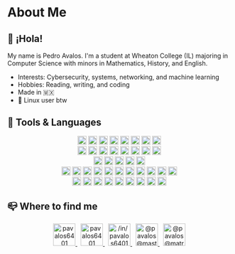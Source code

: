 # About Me

## 👋 ¡Hola!

My name is Pedro Avalos. I'm a student at Wheaton College (IL) majoring
in Computer Science with minors in Mathematics, History, and English.

- Interests: Cybersecurity, systems, networking, and machine learning
- Hobbies: Reading, writing, and coding
- Made in 🇲🇽
- 🐧 Linux user btw

## 🚀 Tools & Languages

<div align="center" width="50">
<img alt="linux" width="20" src="https://simpleicons.vercel.app/linux/FCC624" />
<img alt="opensuse" width="20" src="https://simpleicons.vercel.app/opensuse/73BA25" />
<img alt="fedora" width="20" src="https://simpleicons.vercel.app/fedora/51A2DA" />
<img alt="centos" width="20" src="https://simpleicons.vercel.app/centos/A14F8C" />
<img alt="redhat" width="20" src="https://simpleicons.vercel.app/redhat/EE0000" />
<img alt="kde" width="20" src="https://simpleicons.vercel.app/kde/1D99F3" />
<img alt="gnome" width="20" src="https://simpleicons.vercel.app/gnome/4A86CF" />
<img alt="dwm" width="20" src="https://simpleicons.vercel.app/dwm/1177AA" />
</div>

<div align="center" width="50">
<img alt="neovim" width="20" src="https://simpleicons.vercel.app/neovim/57A143" />
<img alt="vim" width="20" src="https://simpleicons.vercel.app/vim/019733" />
<img alt="emacs" width="20" src="https://simpleicons.vercel.app/gnuemacs/7F5AB6" />
<img alt="vscodium" width="20" src="https://simpleicons.vercel.app/vscodium/2F80ED" />
<img alt="vscode" width="20" src="https://simpleicons.vercel.app/visualstudiocode/007ACC" />
<img alt="androidstudio" width="20" src="https://simpleicons.vercel.app/androidstudio/3DDC84" />
<img alt="intellij" width="20" src="https://simpleicons.vercel.app/intellijidea/000000" />
<img alt="pycharm" width="20" src="https://simpleicons.vercel.app/pycharm/000000" />
</div>

<div align="center" width="50">
<img alt="git" width="20" src="https://simpleicons.vercel.app/git/F05032" />
<img alt="gitlab" width="20" src="https://simpleicons.vercel.app/gitlab/FC6D26" />
<picture>
<source media="(prefers-color-scheme: dark)" srcset="https://simpleicons.vercel.app/github/E6EDF3">
<source media="(prefers-color-scheme: light)" srcset="https://simpleicons.vercel.app/github/181717">
<img alt="github" width="20" src="https://simpleicons.vercel.app/github/E6EDF3" />
</picture>
<img alt="bitbucket" width="20" src="https://simpleicons.vercel.app/bitbucket/0052CC" />
<img alt="azure" width="20" src="https://simpleicons.vercel.app/azuredevops/0078D7" />
</div>

<div align="center" width="50">
<img alt="bash" width="20" src="https://simpleicons.vercel.app/gnubash/4EAA25" />
<img alt="c" width="20" src="https://simpleicons.vercel.app/c/A8B9CC" />
<img alt="python" width="20" src="https://simpleicons.vercel.app/python/3776AB" />
<img alt="java" width="20" src="https://simpleicons.vercel.app/openjdk/FFFFFF" />
<img alt="c#" width="20" src="https://simpleicons.vercel.app/csharp/239120" />
<img alt="ruby" width="20" src="https://simpleicons.vercel.app/ruby/cc342d" />
<img alt="delphi" width="20" src="https://simpleicons.vercel.app/delphi/EE1F35" />
<img alt="mysql" width="20" src="https://simpleicons.vercel.app/mysql/4479A1" />
<img alt="mssql" width="20" src="https://simpleicons.vercel.app/microsoftsqlserver/CC2927" />
<img alt="markdown" width="20" src="https://simpleicons.vercel.app/markdown/000000" />
<img alt="latex" width="20" src="https://simpleicons.vercel.app/latex/008080" />
</div>

<div align="center" width="50">
<img alt="ansible" width="20" src="https://simpleicons.vercel.app/ansible/EE0000" />
<img alt="saltstack" width="20" src="https://simpleicons.vercel.app/saltproject/57BCAD" />
<img alt="jupyter" width="20" src="https://simpleicons.vercel.app/jupyter/F37626" />
<img alt="pytest" width="20" src="https://simpleicons.vercel.app/pytest/0A9EDC" />
<img alt="flask" width="20" src="https://simpleicons.vercel.app/flask/000000" />
<img alt="django" width="20" src="https://simpleicons.vercel.app/django/092E20" />
<img alt="tensorflow" width="20" src="https://simpleicons.vercel.app/tensorflow/FF6F00" />
<img alt="scikit-learn" width="20" src="https://simpleicons.vercel.app/scikitlearn/F7931E" />
<img alt="numpy" width="20" src="https://simpleicons.vercel.app/numpy/013243" />
</div>

## 📪 Where to find me

<div align="center" width="50">
<a href="https://www.gitlab.com/pavalos6401/">
<img alt="pavalos6401" width="50" src="https://simpleicons.vercel.app/gitlab/FC6D26" />
</a>
&nbsp;
<a href="https://www.github.com/pavalos6401/">
<picture>
<source media="(prefers-color-scheme: dark)" srcset="https://simpleicons.vercel.app/github/E6EDF3">
<source media="(prefers-color-scheme: light)" srcset="https://simpleicons.vercel.app/github/181717">
<img alt="pavalos6401" width="50" src="https://simpleicons.vercel.app/github/E6EDF3" />
</picture>
</a>
&nbsp;
<a href="https://www.linkedin.com/in/pavalos6401/">
<img alt="/in/pavalos6401" width="50" src="https://simpleicons.vercel.app/linkedin/0A66C2" />
</a>
&nbsp;
<a href="https://mastodon.social/@pavalos">
<img alt="@pavalos@mastodon.social" width="50" src="https://simpleicons.vercel.app/mastodon/6364FF" />
</a>
&nbsp;
<a href="https://matrix.to/#/@pavalos:matrix.org">
<picture>
<source media="(prefers-color-scheme: dark)" srcset="https://simpleicons.vercel.app/matrix/FFFFFF">
<source media="(prefers-color-scheme: light)" srcset="https://simpleicons.vercel.app/matrix/000000">
<img alt="@pavalos@matrix.org" width="50" src="https://simpleicons.vercel.app/matrix/FFFFFF" />
</picture>
</a>
</div>